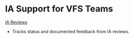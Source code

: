 # IA Support for VFS Teams

[IA Reviews](https://github.com/department-of-veterans-affairs/va.gov-team/blob/master/teams/vsp/teams/content-ia/ia/ia-reviews-list.md)
- Tracks status and documented feedback from IA reviews.
